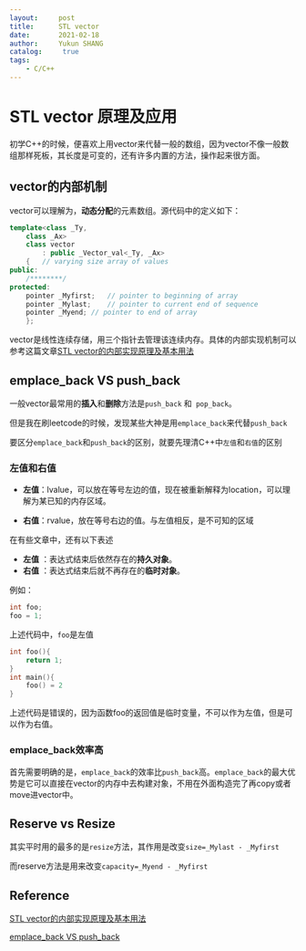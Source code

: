 ```yaml
---
layout:     post
title:      STL vector
date:       2021-02-18
author:     Yukun SHANG
catalog: 	 true
tags:
    - C/C++
---
```


# STL vector 原理及应用

初学C++的时候，便喜欢上用vector来代替一般的数组，因为vector不像一般数组那样死板，其长度是可变的，还有许多内置的方法，操作起来很方面。

## vector的内部机制

vector可以理解为，**动态分配**的元素数组。源代码中的定义如下：

```c++
template<class _Ty,
    class _Ax>
    class vector
        : public _Vector_val<_Ty, _Ax>
    {   // varying size array of values
public:
    /********/
protected:
    pointer _Myfirst;   // pointer to beginning of array
    pointer _Mylast;    // pointer to current end of sequence
    pointer _Myend; // pointer to end of array
    };
```

vector是线性连续存储，用三个指针去管理该连续内存。具体的内部实现机制可以参考这篇文章[STL vector的内部实现原理及基本用法](https://blog.csdn.net/u012658346/article/details/50725933)



## emplace_back VS push_back

一般vector最常用的**插入**和**删除**方法是`push_back` 和` pop_back`。

但是我在刷leetcode的时候，发现某些大神是用`emplace_back`来代替`push_back`

要区分`emplace_back`和`push_back`的区别，就要先理清C++中`左值`和`右值`的区别

### 左值和右值

* **左值**：lvalue，可以放在等号左边的值，现在被重新解释为location，可以理解为某已知的内存区域。

* **右值**：rvalue，放在等号右边的值。与左值相反，是不可知的区域　　　

在有些文章中，还有以下表述

- **左值** ：表达式结束后依然存在的**持久对象**。
- **右值** ：表达式结束后就不再存在的**临时对象**。

例如：

```c
int foo;
foo = 1;
```

上述代码中，`foo`是左值

```c
int foo(){
	return 1;
}
int main(){
	foo() = 2
}
```

上述代码是错误的，因为函数foo的返回值是临时变量，不可以作为左值，但是可以作为右值。

### emplace_back效率高

首先需要明确的是，`emplace_back`的效率比`push_back`高。`emplace_back`的最大优势是它可以直接在vector的内存中去构建对象，不用在外面构造完了再copy或者move进vector中。



## Reserve vs  Resize

其实平时用的最多的是`resize`方法，其作用是改变`size=_Mylast - _Myfirst`

而reserve方法是用来改变`capacity=_Myend - _Myfirst`



## Reference

[STL vector的内部实现原理及基本用法](https://blog.csdn.net/u012658346/article/details/50725933)

[emplace_back VS push_back](https://haoqchen.site/2020/01/17/emplace_back-vs-push_back/)

